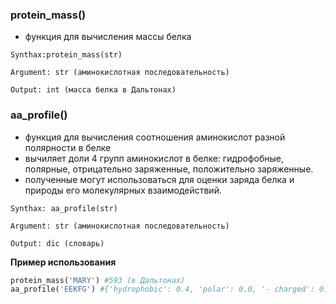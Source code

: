 ### protein_mass() 
- функция для вычисления массы белка
     
```
Synthax:protein_mass(str)

Argument: str (аминокислотная последовательность)

Output: int (масса белка в Дальтонах)

```

### aa_profile() 
- функция для вычисления соотношения аминокислот разной полярности в белке
- вычиляет доли 4 групп аминокислот в белке: гидрофобные, полярные, отрицательно заряженные, положительно заряженные.
- полученные могут использоваться для оценки заряда белка и природы его молекулярных взаимодействий.

```
Synthax: aa_profile(str)

Argument: str (аминокислотная последовательность)

Output: dic (словарь)

```


**Пример использования**

```python
protein_mass('MARY') #593 (в Дальтонах)
aa_profile('EEKFG') #{'hydrophobic': 0.4, 'polar': 0.0, '- charged': 0.4, '+ charged': 0.2}
```



